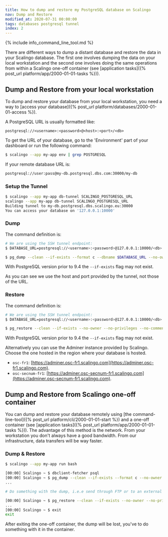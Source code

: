 ```yaml
---
title: How to dump and restore my PostgreSQL database on Scalingo
nav: Dump and Restore
modified_at: 2020-07-31 00:00:00
tags: databases postgresql tunnel
index: 2
---
```


{% include info_command_line_tool.md %}

There are different ways to dump a distant database and restore the data in your Scalingo database. The first one involves dumping the data on your local workstation and the second one involves doing the same operations from within a Scalingo one-off container (see [application tasks]({% post_url platform/app/2000-01-01-tasks %})).

## Dump and Restore from your local workstation

To dump and restore your database from your local workstation, you need a way
to [access your database]({% post_url platform/databases/2000-01-01-access %}).

A PostgreSQL URL is usually formatted like:

`postgresql://<username>:<password>@<host>:<port>/<db>`

To get the URL of your database, go to the 'Environment' part of your dashboard or
run the following command:

```bash
$ scalingo --app my-app env | grep POSTGRESQL
```

If your remote database URL is:

```bash
postgresql://user:pass@my-db.postgresql.dbs.com:30000/my-db
```

### Setup the Tunnel

```bash
$ scalingo --app my-app db-tunnel SCALINGO_POSTGRESQL_URL
scalingo --app my-app db-tunnel SCALINGO_POSTGRESQL_URL
Building tunnel to my-db.postgresql.dbs.scalingo.eu:30000
You can access your database on '127.0.0.1:10000'
```

### Dump

The command definition is:

```bash
# We are using the SSH tunnel endpoint:
$ DATABASE_URL=postgresql://<username>:<password>@127.0.0.1:10000/<db>

$ pg_dump --clean --if-exists --format c --dbname $DATABASE_URL --no-owner --no-privileges --no-comments --exclude-schema 'information_schema' --exclude-schema '^pg_*' --file dump.pgsql
```

With PostgreSQL version prior to 9.4 the `--if-exists` flag may not exist.

As you can see we use the host and port provided by the tunnel, not those of the URL.

### Restore

The command definition is:

```bash
# We are using the SSH tunnel endpoint:
$ DATABASE_URL=postgresql://<username>:<password>@127.0.0.1:10000/<db>

$ pg_restore --clean --if-exists --no-owner --no-privileges --no-comments --dbname $DATABASE_URL dump.pgsql
```

With PostgreSQL version prior to 9.4 the `--if-exists` flag may not exist.

Alternatively you can use the Adminer instance provided by Scalingo. Choose the
one hosted in the region where your database is hosted.

- `osc-fr1`: [https://adminer.osc-fr1.scalingo.com](https://adminer.osc-fr1.scalingo.com).
- `osc-secnum-fr1`: [https://adminer.osc-secnum-fr1.scalingo.com](https://adminer.osc-secnum-fr1.scalingo.com).


## Dump and Restore from Scalingo one-off container

You can dump and restore your database remotely using
[the command-line-tool]({% post_url platform/cli/2000-01-01-start %})
and a one-off container (see [application tasks]({% post_url platform/app/2000-01-01-tasks %})).
The advantage of this method is the network.
From your workstation you don't always have a good bandwidth. From our infrastructure,
data transfers will be way faster.

### Dump & Restore

```bash
$ scalingo --app my-app run bash

[00:00] Scalingo ~ $ dbclient-fetcher psql
[00:00] Scalingo ~ $ pg_dump --clean --if-exists --format c --no-owner --no-privileges --no-comments --exclude-schema 'information_schema' --exclude-schema '^pg_*' --dbname $DATABASE_URL --file dump.pgsql
...

# Do something with the dump, i.e.e send through FTP or to an external server

[00:00] Scalingo ~ $ pg_restore --clean --if-exists --no-owner --no-privileges --no-comments --dbname $DATABASE_URL dump.pgsql
...
[00:00] Scalingo ~ $ exit
exit
```

After exiting the one-off container, the dump will be lost, you've to do something with it in the container.
